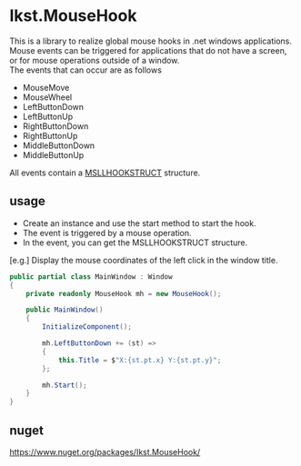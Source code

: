 # Ikst.MouseHook
This is a library to realize global mouse hooks in .net windows applications.  
Mouse events can be triggered for applications that do not have a screen, or for mouse operations outside of a window.  
The events that can occur are as follows
- MouseMove
- MouseWheel
- LeftButtonDown
- LeftButtonUp
- RightButtonDown
- RightButtonUp
- MiddleButtonDown
- MiddleButtonUp

All events contain a [MSLLHOOKSTRUCT](https://docs.microsoft.com/windows/win32/api/winuser/ns-winuser-msllhookstruct)  structure.

## usage
- Create an instance and use the start method to start the hook.
- The event is triggered by a mouse operation.
- In the event, you can get the MSLLHOOKSTRUCT structure.

[e.g.] Display the mouse coordinates of the left click in the window title.
```C#
public partial class MainWindow : Window
{
    private readonly MouseHook mh = new MouseHook();

    public MainWindow()
    {
        InitializeComponent();

        mh.LeftButtonDown += (st) =>
        {
            this.Title = $"X:{st.pt.x} Y:{st.pt.y}";
        };

        mh.Start();
    }
}
```

## nuget
https://www.nuget.org/packages/Ikst.MouseHook/
